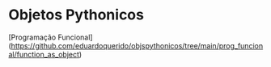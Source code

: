 # Objetos Pythonicos


[Programação Funcional] (https://github.com/eduardoquerido/objspythonicos/tree/main/prog_funcional/function_as_object)

